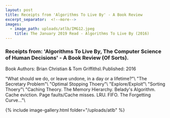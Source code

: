 ```yaml
---
layout: post
title: Receipts from 'Algorithms To Live By' - A Book Review
excerpt_separator:  <!--more-->
images:
  - image_path: uploads/atlb/IMG12.jpeg
    title: The January 2019 Read - Algorithms To Live By (2016)
---
```


### Receipts from: 'Algorithms To Live By, The Computer Science of Human Decisions' - A Book Review (Of Sorts).

Book Authors: Brian Christian & Tom Griffiths\\
Published: 2016

"What should we do, or leave undone, in a day or a lifetime?"\\
"The Secretary Problem"\\
"Optimal Stopping Thoery"\\
"Explore/Exploit"\\
"Sorting Thoery"\\
"Caching Theory. The Memory Hierarchy. Belady's Algorithm. Cache eviction. Page faults/Cache misses. LRU. FIFO. The Forgetting Curve..."\\

{% include image-gallery.html folder="/uploads/atlb" %}
